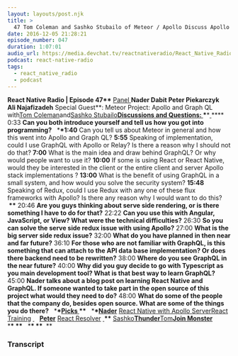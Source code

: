 ```yaml
---
layout: layouts/post.njk
title: >
  47 Tom Coleman and Sashko Stubailo of Meteor / Apollo Discuss Apollo and GraphQL
date: 2016-12-05 21:28:21
episode_number: 047
duration: 1:07:01
audio_url: https://media.devchat.tv/reactnativeradio/React_Native_Radio_Episode_47.mp3
podcast: react-native-radio
tags:
  - react_native_radio
  - podcast
---
```


**React Native Radio | Episode 47\*\*** <u>Panel </u> **Nader Dabit Peter&nbsp;Piekarczyk Ali&nbsp;Najafizadeh** Special Guest**: Meteor Project: Apollo and Graph QL with[Tom Coleman](https://twitter.com/tmeasday)and[Sashko Stubailo](https://twitter.com/stubailo?lang=en)**<u>Discussions and Questions: </u> \***\*<u> </u>\*\*** 0:33 **Can you both introduce yourself and tell us how you got into programming?** &nbsp; \***\*1:40** Can you tell us about Meteor in general and how this went into Apollo and Graph QL? **5:55** Speaking of implementation, could I use GraphQL with Apollo or Relay? Is there a reason why I should not do that? **7:00** What is the main idea and draw behind GraphQL? Or why would people want to use it? **10:00** If some is using React or React Native, would they be interested in the client or the entire client and server Apollo stack implementations ? **13:00** What is the benefit of using GraphQL in a small system, and how would you solve the security system? **15:48** Speaking of Redux, could I use Redux with any one of these flux frameworks with Apollo? Is there any reason why I would want to do this? **&nbsp;\*\*** 20:46 **Are you guys thinking about serve side rendering, or is there something I have to do for that?** 22:22 **Can you use this with Angular, JavaScript, or View? What were the technical difficulties?** 26:30 **So you can solve the serve side redux issue with using Apollo?** 27:00 **What is the big server side redux issue?** 32:00 **What do you have planned in then near and far future?** 36:10 **For those who are not familiar with GraphQL, is this something that can attach to the API data base implementation? Or does there backend need to be rewritten?** 38:00 **Where do you see GraphQL in the near future?** 40:00 **Why did you guy decide to go with Typescript as you main development tool? What is that best way to learn GraphQL?** 45:00 **Nader talks about a blog post on learning React Native and GraphQL. If someone wanted to take part in the open source of this project what would they need to do?** 48:00 **What do some of the people that the company do, besides open source. What are some of the things you do there?** &nbsp; \***\*<u>Picks </u>\*\*** &nbsp; \***\*<u>Nader</u>** [React Native with Apollo Server](https://medium.com/react-native-training/react-native-with-apollo-server-and-client-part-1-efb7d15d2361#.fpkm5swsy)[React Training](https://reacttraining.com/) **<u> </u>** &nbsp; **<u>Peter</u>** [React Resolver](https://github.com/ericclemmons/react-resolver) **<u> </u>\*\*** <u>Sashko</u>**[Thunder](https://github.com/samsarahq/thunder)**<u>Tom</u>**[Join Monster](https://github.com/stems/join-monster)&nbsp;**&nbsp; \***\*&nbsp;\*\*** &nbsp; \***\*&nbsp;\*\*** &nbsp;\*\*&nbsp;

### Transcript
